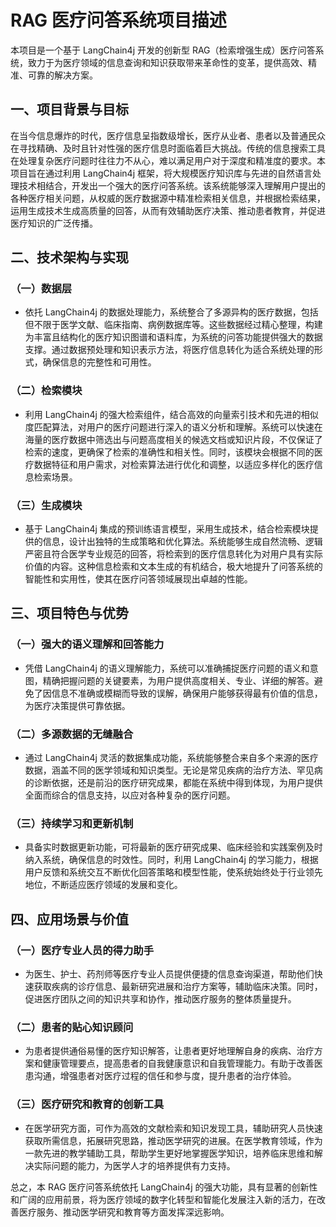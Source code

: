 # RAG 医疗问答系统项目描述

本项目是一个基于 LangChain4j 开发的创新型 RAG（检索增强生成）医疗问答系统，致力于为医疗领域的信息查询和知识获取带来革命性的变革，提供高效、精准、可靠的解决方案。

## 一、项目背景与目标
在当今信息爆炸的时代，医疗信息呈指数级增长，医疗从业者、患者以及普通民众在寻找精确、及时且针对性强的医疗信息时面临着巨大挑战。传统的信息搜索工具在处理复杂医疗问题时往往力不从心，难以满足用户对于深度和精准度的要求。本项目旨在通过利用 LangChain4j 框架，将大规模医疗知识库与先进的自然语言处理技术相结合，开发出一个强大的医疗问答系统。该系统能够深入理解用户提出的各种医疗相关问题，从权威的医疗数据源中精准检索相关信息，并根据检索结果，运用生成技术生成高质量的回答，从而有效辅助医疗决策、推动患者教育，并促进医疗知识的广泛传播。

## 二、技术架构与实现

### （一）数据层
- 依托 LangChain4j 的数据处理能力，系统整合了多源异构的医疗数据，包括但不限于医学文献、临床指南、病例数据库等。这些数据经过精心整理，构建为丰富且结构化的医疗知识图谱和语料库，为系统的问答功能提供强大的数据支撑。通过数据预处理和知识表示方法，将医疗信息转化为适合系统处理的形式，确保信息的完整性和可用性。

### （二）检索模块
- 利用 LangChain4j 的强大检索组件，结合高效的向量索引技术和先进的相似度匹配算法，对用户的医疗问题进行深入的语义分析和理解。系统可以快速在海量的医疗数据中筛选出与问题高度相关的候选文档或知识片段，不仅保证了检索的速度，更确保了检索的准确性和相关性。同时，该模块会根据不同的医疗数据特征和用户需求，对检索算法进行优化和调整，以适应多样化的医疗信息检索场景。

### （三）生成模块
- 基于 LangChain4j 集成的预训练语言模型，采用生成技术，结合检索模块提供的信息，设计出独特的生成策略和优化算法。系统能够生成自然流畅、逻辑严密且符合医学专业规范的回答，将检索到的医疗信息转化为对用户具有实际价值的内容。这种信息检索和文本生成的有机结合，极大地提升了问答系统的智能性和实用性，使其在医疗问答领域展现出卓越的性能。

## 三、项目特色与优势

### （一）强大的语义理解和回答能力
- 凭借 LangChain4j 的语义理解能力，系统可以准确捕捉医疗问题的语义和意图，精确把握问题的关键要素，为用户提供高度相关、专业、详细的解答。避免了因信息不准确或模糊而导致的误解，确保用户能够获得最有价值的信息，为医疗决策提供可靠依据。

### （二）多源数据的无缝融合
- 通过 LangChain4j 灵活的数据集成功能，系统能够整合来自多个来源的医疗数据，涵盖不同的医学领域和知识类型。无论是常见疾病的治疗方法、罕见病的诊断依据，还是前沿的医疗研究成果，都能在系统中得到体现，为用户提供全面而综合的信息支持，以应对各种复杂的医疗问题。

### （三）持续学习和更新机制
- 具备实时数据更新功能，可将最新的医疗研究成果、临床经验和实践案例及时纳入系统，确保信息的时效性。同时，利用 LangChain4j 的学习能力，根据用户反馈和系统交互不断优化回答策略和模型性能，使系统始终处于行业领先地位，不断适应医疗领域的发展和变化。

## 四、应用场景与价值

### （一）医疗专业人员的得力助手
- 为医生、护士、药剂师等医疗专业人员提供便捷的信息查询渠道，帮助他们快速获取疾病的诊疗信息、最新研究进展和治疗方案等，辅助临床决策。同时，促进医疗团队之间的知识共享和协作，推动医疗服务的整体质量提升。

### （二）患者的贴心知识顾问
- 为患者提供通俗易懂的医疗知识解答，让患者更好地理解自身的疾病、治疗方案和健康管理要点，提高患者的自我健康意识和自我管理能力。有助于改善医患沟通，增强患者对医疗过程的信任和参与度，提升患者的治疗体验。

### （三）医疗研究和教育的创新工具
- 在医学研究方面，可作为高效的文献检索和知识发现工具，辅助研究人员快速获取所需信息，拓展研究思路，推动医学研究的进展。在医学教育领域，作为一款先进的教学辅助工具，帮助学生更好地掌握医学知识，培养临床思维和解决实际问题的能力，为医学人才的培养提供有力支持。


总之，本 RAG 医疗问答系统依托 LangChain4j 的强大功能，具有显著的创新性和广阔的应用前景，将为医疗领域的数字化转型和智能化发展注入新的活力，在改善医疗服务、推动医学研究和教育等方面发挥深远影响。
